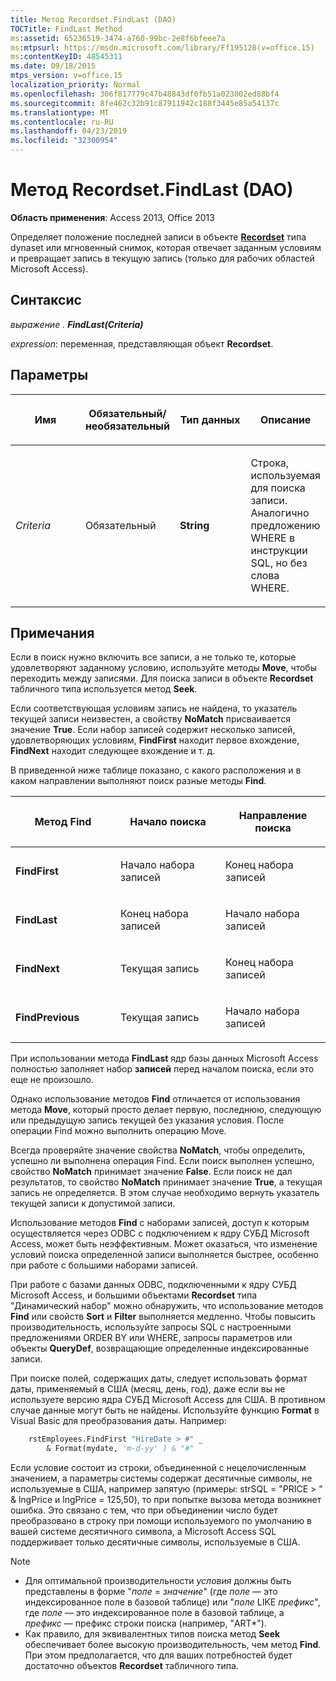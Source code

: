 ```yaml
---
title: Метод Recordset.FindLast (DAO)
TOCTitle: FindLast Method
ms:assetid: 65236519-3474-a760-99bc-2e8f6bfeee7a
ms:mtpsurl: https://msdn.microsoft.com/library/Ff195128(v=office.15)
ms:contentKeyID: 48545311
ms.date: 09/18/2015
mtps_version: v=office.15
localization_priority: Normal
ms.openlocfilehash: 306f817779c47b48843df0fb51a023002ed88bf4
ms.sourcegitcommit: 8fe462c32b91c87911942c188f3445e85a54137c
ms.translationtype: MT
ms.contentlocale: ru-RU
ms.lasthandoff: 04/23/2019
ms.locfileid: "32300954"
---
```

# <a name="recordsetfindlast-method-dao"></a>Метод Recordset.FindLast (DAO)

**Область применения**: Access 2013, Office 2013

Определяет положение последней записи в объекте **[Recordset](recordset-object-dao.md)** типа dynaset или мгновенный снимок, которая отвечает заданным условиям и превращает запись в текущую запись (только для рабочих областей Microsoft Access).

## <a name="syntax"></a>Синтаксис

*выражение .* ***FindLast(Criteria)***

*expression*: переменная, представляющая объект **Recordset**.

## <a name="parameters"></a>Параметры

<table>
<colgroup>
<col style="width: 25%" />
<col style="width: 25%" />
<col style="width: 25%" />
<col style="width: 25%" />
</colgroup>
<thead>
<tr class="header">
<th><p>Имя</p></th>
<th><p>Обязательный/необязательный</p></th>
<th><p>Тип данных</p></th>
<th><p>Описание</p></th>
</tr>
</thead>
<tbody>
<tr class="odd">
<td><p><em>Criteria</em></p></td>
<td><p>Обязательный</p></td>
<td><p><strong>String</strong></p></td>
<td><p>Строка, используемая для поиска записи. Аналогично предложению WHERE в инструкции SQL, но без слова WHERE.</p></td>
</tr>
</tbody>
</table>


## <a name="remarks"></a>Примечания

Если в поиск нужно включить все записи, а не только те, которые удовлетворяют заданному условию, используйте методы **Move**, чтобы переходить между записями. Для поиска записи в объекте **Recordset** табличного типа используется метод **Seek**.

Если соответствующая условиям запись не найдена, то указатель текущей записи неизвестен, а свойству **NoMatch** присваивается значение **True**. Если набор записей содержит несколько записей, удовлетворяющих условиям, **FindFirst** находит первое вхождение, **FindNext** находит следующее вхождение и т. д.

В приведенной ниже таблице показано, с какого расположения и в каком направлении выполняют поиск разные методы **Find**.

<table>
<colgroup>
<col style="width: 33%" />
<col style="width: 33%" />
<col style="width: 33%" />
</colgroup>
<thead>
<tr class="header">
<th><p>Метод Find</p></th>
<th><p>Начало поиска</p></th>
<th><p>Направление поиска</p></th>
</tr>
</thead>
<tbody>
<tr class="odd">
<td><p><strong>FindFirst</strong></p></td>
<td><p>Начало набора записей</p></td>
<td><p>Конец набора записей</p></td>
</tr>
<tr class="even">
<td><p><strong>FindLast</strong></p></td>
<td><p>Конец набора записей</p></td>
<td><p>Начало набора записей</p></td>
</tr>
<tr class="odd">
<td><p><strong>FindNext</strong></p></td>
<td><p>Текущая запись</p></td>
<td><p>Конец набора записей</p></td>
</tr>
<tr class="even">
<td><p><strong>FindPrevious</strong></p></td>
<td><p>Текущая запись</p></td>
<td><p>Начало набора записей</p></td>
</tr>
</tbody>
</table>


При использовании метода **FindLast** ядр базы данных Microsoft Access полностью заполняет набор **записей** перед началом поиска, если это еще не произошло.

Однако использование методов **Find** отличается от использования метода **Move**, который просто делает первую, последнюю, следующую или предыдущую запись текущей без указания условия. После операции Find можно выполнить операцию Move.

Всегда проверяйте значение свойства **NoMatch**, чтобы определить, успешно ли выполнена операция Find. Если поиск выполнен успешно, свойство **NoMatch** принимает значение **False**. Если поиск не дал результатов, то свойство **NoMatch** принимает значение **True**, а текущая запись не определяется. В этом случае необходимо вернуть указатель текущей записи к допустимой записи.

Использование методов **Find** с наборами записей, доступ к которым осуществляется через ODBC с подключением к ядру СУБД Microsoft Access, может быть неэффективным. Может оказаться, что изменение условий поиска определенной записи выполняется быстрее, особенно при работе с большими наборами записей.

При работе с базами данных ODBC, подключенными к ядру СУБД Microsoft Access, и большими объектами **Recordset** типа "Динамический набор" можно обнаружить, что использование методов **Find** или свойств **Sort** и **Filter** выполняется медленно. Чтобы повысить производительность, используйте запросы SQL с настроенными предложениями ORDER BY или WHERE, запросы параметров или объекты **QueryDef**, возвращающие определенные индексированные записи.

При поиске полей, содержащих даты, следует использовать формат даты, применяемый в США (месяц, день, год), даже если вы не используете версию ядра СУБД Microsoft Access для США. В противном случае данные могут быть не найдены. Используйте функцию **Format** в Visual Basic для преобразования даты. Например:

```vb
    rstEmployees.FindFirst "HireDate > #" _ 
        & Format(mydate, 'm-d-yy' ) & "#" 
```

Если условие состоит из строки, объединенной с нецелочисленным значением, а параметры системы содержат десятичные символы, не используемые в США, например запятую (примеры: strSQL = "PRICE \> " & lngPrice и lngPrice = 125,50), то при попытке вызова метода возникнет ошибка. Это связано с тем, что при объединении число будет преобразовано в строку при помощи используемого по умолчанию в вашей системе десятичного символа, а Microsoft Access SQL поддерживает только десятичные символы, используемые в США.

> [!NOTE]
> - Для оптимальной производительности *условия* должны быть представлены в форме "*поле* = *значение*" (где *поле* — это индексированное поле в базовой таблице) или "*поле* LIKE *префикс*", где *поле* — это индексированное поле в базовой таблице, а *префикс* — префикс строки поиска (например, "ART*").
> - Как правило, для эквивалентных типов поиска метод **Seek** обеспечивает более высокую производительность, чем метод **Find**. При этом предполагается, что для ваших потребностей будет достаточно объектов **Recordset** табличного типа.



